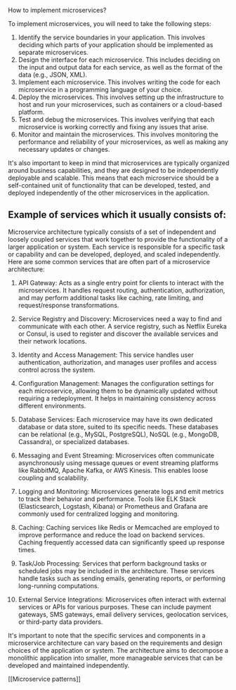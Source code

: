 How to implement microservices?

To implement microservices, you will need to take the following steps: 
1. Identify the service boundaries in your application. This involves deciding which parts of your application should be implemented as separate microservices. 
2. Design the interface for each microservice. This includes deciding on the input and output data for each service, as well as the format of the data (e.g., JSON, XML). 
3. Implement each microservice. This involves writing the code for each microservice in a programming language of your choice. 
4. Deploy the microservices. This involves setting up the infrastructure to host and run your microservices, such as containers or a cloud-based platform. 
5. Test and debug the microservices. This involves verifying that each microservice is working correctly and fixing any issues that arise. 
6. Monitor and maintain the microservices. This involves monitoring the performance and reliability of your microservices, as well as making any necessary updates or changes. 

It's also important to keep in mind that microservices are typically organized around business capabilities, and they are designed to be independently deployable and scalable. This means that each microservice should be a self-contained unit of functionality that can be developed, tested, and deployed independently of the other microservices in the application.

## Example of services which it usually consists of:

Microservice architecture typically consists of a set of independent and loosely coupled services that work together to provide the functionality of a larger application or system. Each service is responsible for a specific task or capability and can be developed, deployed, and scaled independently. Here are some common services that are often part of a microservice architecture:

1. API Gateway: Acts as a single entry point for clients to interact with the microservices. It handles request routing, authentication, authorization, and may perform additional tasks like caching, rate limiting, and request/response transformations.
    
2. Service Registry and Discovery: Microservices need a way to find and communicate with each other. A service registry, such as Netflix Eureka or Consul, is used to register and discover the available services and their network locations.
    
3. Identity and Access Management: This service handles user authentication, authorization, and manages user profiles and access control across the system.
    
4. Configuration Management: Manages the configuration settings for each microservice, allowing them to be dynamically updated without requiring a redeployment. It helps in maintaining consistency across different environments.
    
5. Database Services: Each microservice may have its own dedicated database or data store, suited to its specific needs. These databases can be relational (e.g., MySQL, PostgreSQL), NoSQL (e.g., MongoDB, Cassandra), or specialized databases.
    
6. Messaging and Event Streaming: Microservices often communicate asynchronously using message queues or event streaming platforms like RabbitMQ, Apache Kafka, or AWS Kinesis. This enables loose coupling and scalability.
    
7. Logging and Monitoring: Microservices generate logs and emit metrics to track their behavior and performance. Tools like ELK Stack (Elasticsearch, Logstash, Kibana) or Prometheus and Grafana are commonly used for centralized logging and monitoring.
    
8. Caching: Caching services like Redis or Memcached are employed to improve performance and reduce the load on backend services. Caching frequently accessed data can significantly speed up response times.
    
9. Task/Job Processing: Services that perform background tasks or scheduled jobs may be included in the architecture. These services handle tasks such as sending emails, generating reports, or performing long-running computations.
    
10. External Service Integrations: Microservices often interact with external services or APIs for various purposes. These can include payment gateways, SMS gateways, email delivery services, geolocation services, or third-party data providers.
    

It's important to note that the specific services and components in a microservice architecture can vary based on the requirements and design choices of the application or system. The architecture aims to decompose a monolithic application into smaller, more manageable services that can be developed and maintained independently.

[[Microservice patterns]]